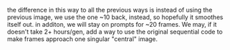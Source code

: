 the difference in this way to all the previous ways is instead of using the previous image, we use the one ~10 back, instead, so hopefully it smoothes itself out. in additon, we will stay on prompts for ~20 frames.
We may, if it doesn't take 2+ hours/gen, add a way to use the original sequential code to make frames approach one singular "central" image.

